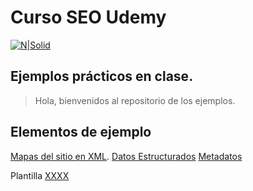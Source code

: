 # Curso SEO Udemy 

[![N|Solid](https://jorgejaramillo.com/wp-content/uploads/2019/04/SEO-google-color.jpg)](https://jorgejaramillo.com)



## Ejemplos prácticos en clase.

> Hola, bienvenidos al repositorio de los ejemplos.

## Elementos de ejemplo

[Mapas del sitio en XML](https://gist.github.com/jorgejaramillo/1e344013024d0e8f50874871bee2d2a3).
[Datos Estructurados](https://gist.github.com/jorgejaramillo/d1ad294bb59216eb201ea34ad1b853e0)
[Metadatos](https://gist.github.com/jorgejaramillo/35c5afcdac5d52f2103323a70d318262)


Plantilla
[XXXX](https://gist.github.com/jorgejaramillo/xxxx)




